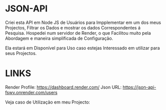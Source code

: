# JSON-API
Criei esta API em Node JS de Usuários para Impplementar em um dos meus Projectos, Filtrar os Dados e 
mostrar os dados Correspondentes á Pesquisa. Hospedei num servidor de Render, o que Facilitou muito
pela Abordagem e maneira simplificada de Configuração.

Ela estará em Disponível para Uso caso estejas Interessado em utilizar para seus Projectos.

# LINKS
Render Profile: https://dashboard.render.com/
Json URL: https://json-api-fswv.onrender.com/users

Veja caso de Utilização em meu Projecto:
